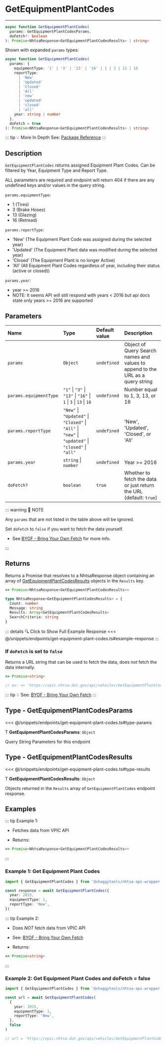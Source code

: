 # GetEquipmentPlantCodes

---

```typescript
async function GetEquipmentPlantCodes(
  params: GetEquipmentPlantCodesParams,
  doFetch?: boolean
): Promise<NhtsaResponse<GetEquipmentPlantCodesResults> | string>
```

Shown with expanded `params` types:

```typescript
async function GetEquipmentPlantCodes(
  params: {
    equipmentType: '1' | '3' | '13' | '16' | 1 | 3 | 13 | 16
    reportType:
      | 'New'
      | 'Updated'
      | 'Closed'
      | 'All'
      | 'new'
      | 'updated'
      | 'closed'
      | 'all'
    year: string | number
  },
  doFetch = true
): Promise<NhtsaResponse<GetEquipmentPlantCodesResults> | string>
```

::: tip :bulb: More In Depth
See: [Package Reference](../../../typedoc/api/vpic/endpoints/GetEquipmentPlantCodes)
:::

## Description

`GetEquipmentPlantCodes` returns assigned Equipment Plant Codes. Can be filtered by Year,
Equipment Type and Report Type.

ALL parameters are required and endpoint will return 404 if there are any undefined keys and/or
values in the query string.

`params.equipmentType`:

- 1 (Tires)
- 3 (Brake Hoses)
- 13 (Glazing)
- 16 (Retread)

`params.reportType`:

- 'New' (The Equipment Plant Code was assigned during the selected year)
- 'Updated' (The Equipment Plant data was modified during the selected year)
- 'Closed' (The Equipment Plant is no longer Active)
- 'All' (All Equipment Plant Codes regardless of year, including their status (active or closed))

`params.year`:

- year >= 2016
- NOTE: It seems API will still respond with years < 2016 but api docs state only years >= 2016
  are supported

## Parameters

| Name                   | Type                                                                                               | Default value | Description                                                                    |
| :--------------------- | :------------------------------------------------------------------------------------------------- | :------------ | :----------------------------------------------------------------------------- |
| `params`               | `Object`                                                                                           | `undefined`   | Object of Query Search names and values to append to the URL as a query string |
| `params.equipmentType` | `"1"` \| `"3"` \| `"13"` \| `"16"` \| `1` \| `3` \| `13` \| `16`                                   | `undefined`   | Number equal to 1, 3, 13, or 16                                                |
| `params.reportType`    | `"New"` \| `"Updated"` \| `"Closed"` \| `"All"` \| `"new"` \| `"updated"` \| `"closed"` \| `"all"` | `undefined`   | 'New', 'Updated', 'Closed', or 'All'                                           |
| `params.year`          | `string` \| `number`                                                                               | `undefined`   | Year >= 2016                                                                   |
| `doFetch?`             | `boolean`                                                                                          | `true`        | Whether to fetch the data or just return the URL (default: `true`)             |

::: warning 📝 NOTE

Any `params` that are not listed in the table above will be ignored.

Set `doFetch` to `false` if you want to fetch the data yourself.

- See [BYOF - Bring Your Own Fetch](../../bring-your-own-fetch.md#option-1-set-dofetch-to-false)
  for more info.

:::

## Returns

Returns a Promise that resolves to a NhtsaResponse object containing an array of
[GetEquipmentPlantCodesResults](#type-getequipmentplantcodesresults) objects in
the `Results` key.

```typescript
=> Promise<NhtsaResponse<GetEquipmentPlantCodesResults>>
```

```typescript
type NhtsaResponse<GetEquipmentPlantCodesResults> = {
  Count: number
  Message: string
  Results: Array<GetEquipmentPlantCodesResults>
  SearchCriteria: string
}
```

::: details :mag: Click to Show Full Example Response
<<< @/snippets/endpoints/get-equipment-plant-codes.ts#example-response
:::

### If `doFetch` is set to `false`

Returns a URL string that can be used to fetch the data, does _not_ fetch the data internally.

```typescript
=> Promise<string>

// ex: => 'https://vpic.nhtsa.dot.gov/api/vehicles/GetEquipmentPlantCodes?year=2015&equipmentType=1&reportType=new&format=json'
```

::: tip :bulb: See: [BYOF - Bring Your Own Fetch](../../bring-your-own-fetch.md#option-1-set-dofetch-to-false)
:::

## Type - GetEquipmentPlantCodesParams

<<< @/snippets/endpoints/get-equipment-plant-codes.ts#type-params

Ƭ **GetEquipmentPlantCodesParams**: `Object`

Query String Parameters for this endpoint

## Type - GetEquipmentPlantCodesResults

<<< @/snippets/endpoints/get-equipment-plant-codes.ts#type-results

Ƭ **GetEquipmentPlantCodesResults**: `Object`

Objects returned in the `Results` array of `GetEquipmentPlantCodes` endpoint
response.

## Examples

::: tip Example 1:

- Fetches data from VPIC API

- Returns:

```typescript
=> Promise<NhtsaResponse<GetEquipmentPlantCodesResults>>
```

:::

### Example 1: Get Equipment Plant Codes

```ts
import { GetEquipmentPlantCodes } from '@shaggytools/nhtsa-api-wrapper'

const response = await GetEquipmentPlantCodes({
  year: 2015,
  equipmentType: 1,
  reportType: 'New',
})
```

::: tip Example 2:

- Does _NOT_ fetch data from VPIC API

- See: [BYOF - Bring Your Own Fetch](../../bring-your-own-fetch.md#option-1-set-dofetch-to-false)

- Returns:

```typescript
=> Promise<string>
```

:::

### Example 2: Get Equipment Plant Codes and doFetch = false

```ts
import { GetEquipmentPlantCodes } from '@shaggytools/nhtsa-api-wrapper'

const url = await GetEquipmentPlantCodes(
  {
    year: 2015,
    equipmentType: 1,
    reportType: 'New',
  },
  false
)

// url = 'https://vpic.nhtsa.dot.gov/api/vehicles/GetEquipmentPlantCodes?year=2015&equipmentType=1&reportType=New&format=json'
```
